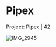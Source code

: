 # Pipex
Project: Pipex | 42

![IMG_2945](https://user-images.githubusercontent.com/76960878/139702622-de849e9d-1000-4b2c-a523-56af3887e484.jpg)
